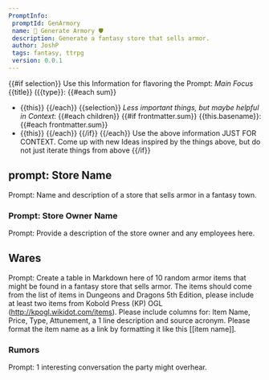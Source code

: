 ```yaml
---
PromptInfo:
 promptId: GenArmory
 name: 🎲 Generate Armory 🛡️
 description: Generate a fantasy store that sells armor. 
 author: JoshP
 tags: fantasy, ttrpg
 version: 0.0.1
---
```


{{#if selection}}
Use this Information for flavoring the Prompt:
*Main Focus*
{{title}} ({{type}}:
{{#each sum}}
- {{this}}
{{/each}}
{{selection}}
*Less important things, but maybe helpful in Context*:
{{#each children}}
{{#if frontmatter.sum}}
{{this.basename}}:
{{#each frontmatter.sum}}
- {{this}}
{{/each}}
{{/if}}
{{/each}}
Use the above information JUST FOR CONTEXT. Come up with new Ideas inspired by the things above, but do not just iterate things from above
{{/if}}

## prompt: Store Name
Prompt: Name and description of a store that sells armor in a fantasy town. 

### Prompt: Store Owner Name 
Prompt: Provide a description of the store owner and any employees here. 

## Wares
Prompt: Create a table in Markdown here of 10 random armor items that might be found in a fantasy store that sells armor. The items should come from the list of items in Dungeons and Dragons 5th Edition, please include at least two items from Kobold Press (KP) OGL (http://kpogl.wikidot.com/items). Please include columns for: Item Name, Price, Type, Attunement, a 1 line description and source acronym. Please format the item name as a link by formatting it like this [[item name]].  

### Rumors
Prompt: 1 interesting conversation the party might overhear. 